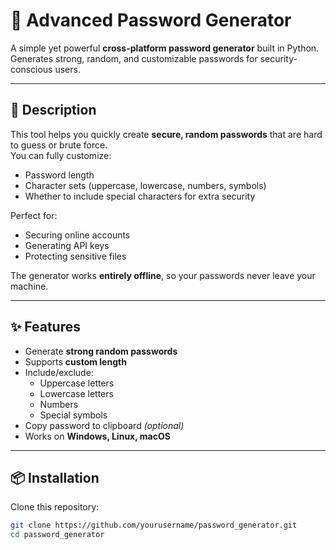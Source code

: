 # 🔑 Advanced Password Generator

A simple yet powerful **cross-platform password generator** built in Python.  
Generates strong, random, and customizable passwords for security-conscious users.

---

## 📖 Description

This tool helps you quickly create **secure, random passwords** that are hard to guess or brute force.  
You can fully customize:
- Password length
- Character sets (uppercase, lowercase, numbers, symbols)
- Whether to include special characters for extra security

Perfect for:
- Securing online accounts
- Generating API keys
- Protecting sensitive files

The generator works **entirely offline**, so your passwords never leave your machine.

---

## ✨ Features

- Generate **strong random passwords**
- Supports **custom length**
- Include/exclude:
  - Uppercase letters
  - Lowercase letters
  - Numbers
  - Special symbols
- Copy password to clipboard *(optional)*
- Works on **Windows, Linux, macOS**

---

## 📦 Installation

Clone this repository:

```bash
git clone https://github.com/yourusername/password_generator.git
cd password_generator
